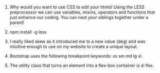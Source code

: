 1. Why would you want to use CSS to edit your htmls! Using the LESS preprocessor we can use variables, mixins, operators and functions that just enhance our coding. You can nest your siblings together under a parent!

2. npm install -g less

3. I really liked skew as it introduced me to a new value (deg) and was intuitive enough to use on my website to create a unique layout.

4. Bootstrap uses the following breakpoint keywords: xs sm md lg xl.

5. The utility class that turns an element into a flex-box container is d-flex.